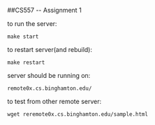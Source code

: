 ##CS557 -- Assignment 1

to run the server: 

``
make start
``

to restart server(and rebuild):

``
make restart
``

server should be running on:

``
remote0x.cs.binghamton.edu/
``

to test from other remote server:

``
wget reremote0x.cs.binghamton.edu/sample.html
``



